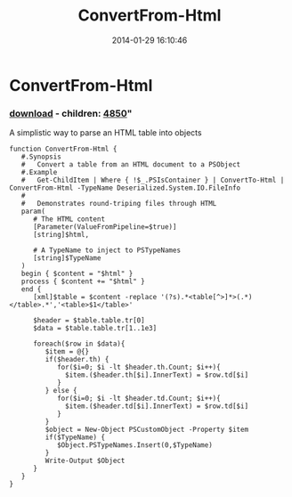 ﻿---
pid:            4849
parent:         0
children:       4850
poster:         Joel Bennett
title:          ConvertFrom-Html
date:           2014-01-29 16:10:46
format:         posh
---

# ConvertFrom-Html

### [download](4849.ps1) - children: [4850](4850.md)"

A simplistic way to parse an HTML table into objects

```posh
function ConvertFrom-Html {
   #.Synopsis
   #   Convert a table from an HTML document to a PSObject
   #.Example
   #   Get-ChildItem | Where { !$_.PSIsContainer } | ConvertTo-Html | ConvertFrom-Html -TypeName Deserialized.System.IO.FileInfo
   #
   #   Demonstrates round-triping files through HTML
   param(
      # The HTML content
      [Parameter(ValueFromPipeline=$true)]
      [string]$html,

      # A TypeName to inject to PSTypeNames 
      [string]$TypeName
   )
   begin { $content = "$html" }
   process { $content += "$html" }
   end {
      [xml]$table = $content -replace '(?s).*<table[^>]*>(.*)</table>.*','<table>$1</table>'

      $header = $table.table.tr[0]  
      $data = $table.table.tr[1..1e3]

      foreach($row in $data){ 
         $item = @{}
         if($header.th) {
            for($i=0; $i -lt $header.th.Count; $i++){
              $item.($header.th[$i].InnerText) = $row.td[$i]
            }
         } else {
            for($i=0; $i -lt $header.td.Count; $i++){
              $item.($header.td[$i].InnerText) = $row.td[$i]
            }
         }
         $object = New-Object PSCustomObject -Property $item 
         if($TypeName) {
            $Object.PSTypeNames.Insert(0,$TypeName)
         }
         Write-Output $Object
      }
   }
}
```
